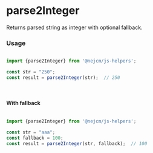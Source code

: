 
# parse2Integer

<p>
  Returns parsed string as integer with optional fallback.
</p>

### Usage

```js

import {parse2Integer} from '@nejcm/js-helpers';

const str = "250";
const result = parse2Integer(str);  // 250

```
<br/>

#### With fallback

```jsx

import {parse2Integer} from '@nejcm/js-helpers';

const str = "aaa";
const fallback = 100;
const result = parse2Integer(str, fallback);  // 100

```